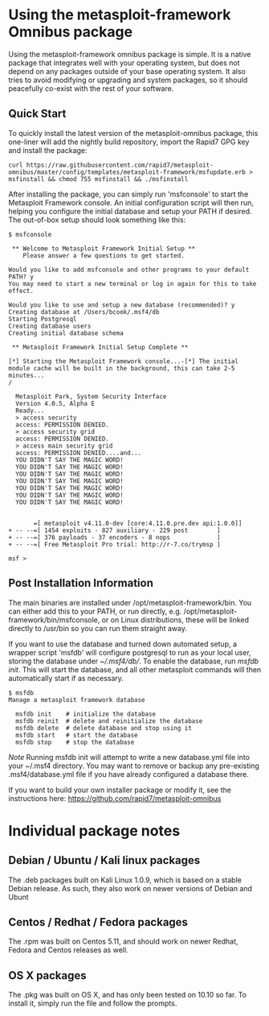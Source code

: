 # Using the metasploit-framework Omnibus package

Using the metasploit-framework omnibus package is simple. It is a native package that integrates well with your operating system, but does not depend on any packages outside of your base operating system. It also tries to avoid modifying or upgrading and system packages, so it should peacefully co-exist with the rest of your software.

## Quick Start

To quickly install the latest version of the metasploit-omnibus package, this one-liner will add the nightly build repository, import the Rapid7 GPG key and install the package:

```
curl https://raw.githubusercontent.com/rapid7/metasploit-omnibus/master/config/templates/metasploit-framework/msfupdate.erb > msfinstall && chmod 755 msfinstall && ./msfinstall
```

After installing the package, you can simply run 'msfconsole' to start the Metasploit Framework console. An initial configuration script will then run, helping you configure the initial database and setup your PATH if desired. The out-of-box setup should look something like this:

```
$ msfconsole

 ** Welcome to Metasploit Framework Initial Setup **
    Please answer a few questions to get started.

Would you like to add msfconsole and other programs to your default PATH? y
You may need to start a new terminal or log in again for this to take effect.

Would you like to use and setup a new database (recommended)? y
Creating database at /Users/bcook/.msf4/db
Starting Postgresql
Creating database users
Creating initial database schema

 ** Metasploit Framework Initial Setup Complete **

[*] Starting the Metasploit Framework console...-[*] The initial module cache will be built in the background, this can take 2-5 minutes...
/

  Metasploit Park, System Security Interface
  Version 4.0.5, Alpha E
  Ready...
  > access security
  access: PERMISSION DENIED.
  > access security grid
  access: PERMISSION DENIED.
  > access main security grid
  access: PERMISSION DENIED....and...
  YOU DIDN'T SAY THE MAGIC WORD!
  YOU DIDN'T SAY THE MAGIC WORD!
  YOU DIDN'T SAY THE MAGIC WORD!
  YOU DIDN'T SAY THE MAGIC WORD!
  YOU DIDN'T SAY THE MAGIC WORD!
  YOU DIDN'T SAY THE MAGIC WORD!
  YOU DIDN'T SAY THE MAGIC WORD!


       =[ metasploit v4.11.0-dev [core:4.11.0.pre.dev api:1.0.0]]
+ -- --=[ 1454 exploits - 827 auxiliary - 229 post        ]
+ -- --=[ 376 payloads - 37 encoders - 8 nops             ]
+ -- --=[ Free Metasploit Pro trial: http://r-7.co/trymsp ]

msf >
```

## Post Installation Information

The main binaries are installed under /opt/metasploit-framework/bin. You can either add this to your PATH, or run directly, e.g. /opt/metasploit-framework/bin/msfconsole, or on Linux distributions, these will be linked directly to /usr/bin so you can run them straight away.

If you want to use the database and turned down automated setup, a wrapper script 'msfdb' will configure postgresql to run as your local user, storing the database under _~/.msf4/db/_. To enable the database, run _msfdb init_. This will start the database, and all other metasploit commands will then automatically start if as necessary.

```
$ msfdb
Manage a metasploit framework database

  msfdb init    # initialize the database
  msfdb reinit  # delete and reinitialize the database
  msfdb delete  # delete database and stop using it
  msfdb start   # start the database
  msfdb stop    # stop the database
```

_Note_
Running msfdb init will attempt to write a new database.yml file into your ~/.msf4 directory. You may want to remove or backup any pre-existing .msf4/database.yml file if you have already configured a database there.

If you want to build your own installer package or modify it, see the instructions here: https://github.com/rapid7/metasploit-omnibus


# Individual package notes

## Debian / Ubuntu / Kali linux packages

The .deb packages built on Kali Linux 1.0.9, which is based on a stable Debian release. As such, they also work on newer versions of Debian and Ubunt

## Centos / Redhat / Fedora packages

The .rpm was built on Centos 5.11, and should work on newer Redhat, Fedora and Centos releases as well.

## OS X packages

The .pkg was built on OS X, and has only been tested on 10.10 so far. To install it, simply run the file and follow the prompts.

